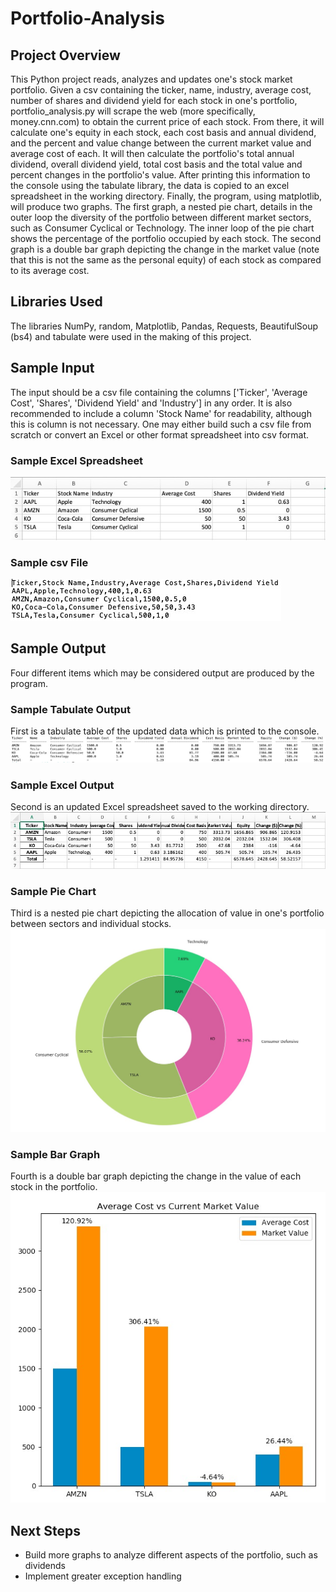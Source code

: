 # Portfolio-Analysis
## Project Overview
This Python project reads, analyzes and updates one's stock market portfolio. Given a csv containing the ticker, name, industry, average cost, number of shares and dividend yield for each stock in one's portfolio, portfolio_analysis.py will scrape the web (more specifically, money.cnn.com) to obtain the current price of each stock. From there, it will calculate one's equity in each stock, each cost basis and annual dividend, and the percent and value change between the current market value and average cost of each. It will then calculate the portfolio's total annual dividend, overall dividend yield, total cost basis and the total value and percent changes in the portfolio's value. After printing this information to the console using the tabulate library, the data is copied to an excel spreadsheet in the working directory. Finally, the program, using matplotlib, will produce two graphs. The first graph, a nested pie chart, details in the outer loop the diversity of the portfolio between different market sectors, such as Consumer Cyclical or Technology. The inner loop of the pie chart shows the percentage of the portfolio occupied by each stock. The second graph is a double bar graph depicting the change in the market value (note that this is not the same as the personal equity) of each stock as compared to its average cost.

## Libraries Used
The libraries NumPy, random, Matplotlib, Pandas, Requests, BeautifulSoup (bs4) and tabulate were used in the making of this project.

## Sample Input
The input should be a csv file containing the columns ['Ticker', 'Average Cost', 'Shares', 'Dividend Yield' and 'Industry'] in any order. It is also recommended to include a column 'Stock Name' for readability, although this is column is not necessary. One may either build such a csv file from scratch or convert an Excel or other format spreadsheet into csv format. 

### Sample Excel Spreadsheet
![Sample Excel Spreadsheet](https://github.com/RiaStevens/Portfolio-Analysis/blob/master/images/input-example.jpg
)

### Sample csv File
![Sample csv file](https://github.com/RiaStevens/Portfolio-Analysis/blob/master/images/input-csv-example.jpg
)

## Sample Output
Four different items which may be considered output are produced by the program.

### Sample Tabulate Output
First is a tabulate table of the updated data which is printed to the console.
![Sample Tabulate Output](https://github.com/RiaStevens/Portfolio-Analysis/blob/master/images/tabulate-output.jpg
)

### Sample Excel Output
Second is an updated Excel spreadsheet saved to the working directory.
![Sample Excel Output](https://github.com/RiaStevens/Portfolio-Analysis/blob/master/images/excel-output.jpg
)

### Sample Pie Chart
Third is a nested pie chart depicting the allocation of value in one's portfolio between sectors and individual stocks.
![Sample Pie Chart](https://github.com/RiaStevens/Portfolio-Analysis/blob/master/images/pie-output.jpg
)

### Sample Bar Graph
Fourth is a double bar graph depicting the change in the value of each stock in the portfolio.
![Sample Bar Graph](https://github.com/RiaStevens/Portfolio-Analysis/blob/master/images/bar-output.jpg
)

## Next Steps
- Build more graphs to analyze different aspects of the portfolio, such as dividends
- Implement greater exception handling
